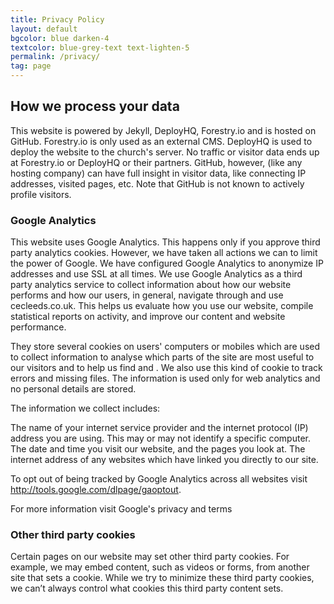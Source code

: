 ```yaml
---
title: Privacy Policy
layout: default
bgcolor: blue darken-4
textcolor: blue-grey-text text-lighten-5
permalink: /privacy/
tag: page
---
```


## How we process your data

This website is powered by Jekyll, DeployHQ, Forestry.io and is hosted on GitHub. Forestry.io is only used as an external CMS. DeployHQ is used to deploy the website to the church's server. No traffic or visitor data ends up at Forestry.io or DeployHQ or their partners. GitHub, however, (like any hosting company) can have full insight in visitor data, like connecting IP addresses, visited pages, etc. Note that GitHub is not known to actively profile visitors.

### Google Analytics

This website uses Google Analytics. This happens only if you approve third party analytics cookies. However, we have taken all actions we can to limit the power of Google. We have configured Google Analytics to anonymize IP addresses and use SSL at all times. We use Google Analytics as a third party analytics service to collect information about how our website performs and how our users, in general, navigate through and use cecleeds.co.uk. This helps us evaluate how you use our website, compile statistical reports on activity, and improve our content and website performance.


They store several cookies on users' computers or mobiles which are used to collect information to analyse which parts of the site are most useful to our visitors and to help us find and . We also use this kind of cookie to track errors and missing files. The information is used only for web analytics and no personal details are stored.

The information we collect includes:

The name of your internet service provider and the internet protocol (IP) address you are using. This may or may not identify a specific computer.
The date and time you visit our website, and the pages you look at.
The internet address of any websites which have linked you directly to our site.

To opt out of being tracked by Google Analytics across all websites visit http://tools.google.com/dlpage/gaoptout.

For more information visit Google's privacy and terms


### Other third party cookies

Certain pages on our website may set other third party cookies. For example, we may embed content, such as videos or forms, from another site that sets a cookie. While we try to minimize these third party cookies, we can’t always control what cookies this third party content sets.
